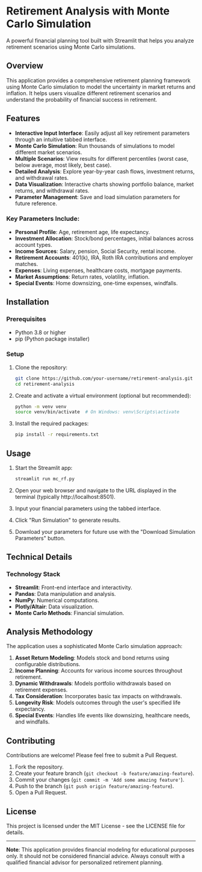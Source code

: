 
# Retirement Analysis with Monte Carlo Simulation

A powerful financial planning tool built with Streamlit that helps you analyze retirement scenarios using Monte Carlo simulations.

## Overview

This application provides a comprehensive retirement planning framework using Monte Carlo simulation to model the uncertainty in market returns and inflation. It helps users visualize different retirement scenarios and understand the probability of financial success in retirement.

## Features

- **Interactive Input Interface**: Easily adjust all key retirement parameters through an intuitive tabbed interface.
- **Monte Carlo Simulation**: Run thousands of simulations to model different market scenarios.
- **Multiple Scenarios**: View results for different percentiles (worst case, below average, most likely, best case).
- **Detailed Analysis**: Explore year-by-year cash flows, investment returns, and withdrawal rates.
- **Data Visualization**: Interactive charts showing portfolio balance, market returns, and withdrawal rates.
- **Parameter Management**: Save and load simulation parameters for future reference.

### Key Parameters Include:

- **Personal Profile**: Age, retirement age, life expectancy.
- **Investment Allocation**: Stock/bond percentages, initial balances across account types.
- **Income Sources**: Salary, pension, Social Security, rental income.
- **Retirement Accounts**: 401(k), IRA, Roth IRA contributions and employer matches.
- **Expenses**: Living expenses, healthcare costs, mortgage payments.
- **Market Assumptions**: Return rates, volatility, inflation.
- **Special Events**: Home downsizing, one-time expenses, windfalls.

## Installation

### Prerequisites

- Python 3.8 or higher
- pip (Python package installer)

### Setup

1. Clone the repository:
   ```bash
   git clone https://github.com/your-username/retirement-analysis.git
   cd retirement-analysis
   ```

2. Create and activate a virtual environment (optional but recommended):
   ```bash
   python -m venv venv
   source venv/bin/activate  # On Windows: venv\Scripts\activate
   ```

3. Install the required packages:
   ```bash
   pip install -r requirements.txt
   ```

## Usage

1. Start the Streamlit app:
   ```bash
   streamlit run mc_rf.py
   ```

2. Open your web browser and navigate to the URL displayed in the terminal (typically http://localhost:8501).

3. Input your financial parameters using the tabbed interface.

4. Click "Run Simulation" to generate results.

5. Download your parameters for future use with the "Download Simulation Parameters" button.

## Technical Details

### Technology Stack

- **Streamlit**: Front-end interface and interactivity.
- **Pandas**: Data manipulation and analysis.
- **NumPy**: Numerical computations.
- **Plotly/Altair**: Data visualization.
- **Monte Carlo Methods**: Financial simulation.

## Analysis Methodology

The application uses a sophisticated Monte Carlo simulation approach:

1. **Asset Return Modeling**: Models stock and bond returns using configurable distributions.
2. **Income Planning**: Accounts for various income sources throughout retirement.
3. **Dynamic Withdrawals**: Models portfolio withdrawals based on retirement expenses.
4. **Tax Consideration**: Incorporates basic tax impacts on withdrawals.
5. **Longevity Risk**: Models outcomes through the user's specified life expectancy.
6. **Special Events**: Handles life events like downsizing, healthcare needs, and windfalls.

## Contributing

Contributions are welcome! Please feel free to submit a Pull Request.

1. Fork the repository.
2. Create your feature branch (`git checkout -b feature/amazing-feature`).
3. Commit your changes (`git commit -m 'Add some amazing feature'`).
4. Push to the branch (`git push origin feature/amazing-feature`).
5. Open a Pull Request.

## License

This project is licensed under the MIT License - see the LICENSE file for details.

---

**Note**: This application provides financial modeling for educational purposes only. It should not be considered financial advice. Always consult with a qualified financial advisor for personalized retirement planning.
```
